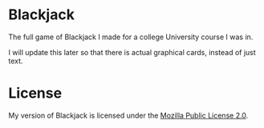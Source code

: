 # Blackjack
The full game of Blackjack I made for a college University course I was in.

I will update this later so that there is actual graphical cards, instead of just text.

# License
My version of Blackjack is licensed under the [Mozilla Public License 2.0](https://www.mozilla.org/en-US/MPL/2.0/).
